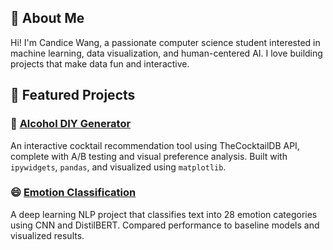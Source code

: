 ## 👋 About Me

Hi! I'm Candice Wang, a passionate computer science student interested in machine learning, data visualization, and human-centered AI. I love building projects that make data fun and interactive.

## 🚀 Featured Projects

### 🧪 [Alcohol DIY Generator](https://github.com/candicewangtiancan/Alcohol_DIY_Generator_Project)
An interactive cocktail recommendation tool using TheCocktailDB API, complete with A/B testing and visual preference analysis. Built with `ipywidgets`, `pandas`, and visualized using `matplotlib`.

### 😄 [Emotion Classification](https://github.com/your-username/your-emotion-project)
A deep learning NLP project that classifies text into 28 emotion categories using CNN and DistilBERT. Compared performance to baseline models and visualized results.

